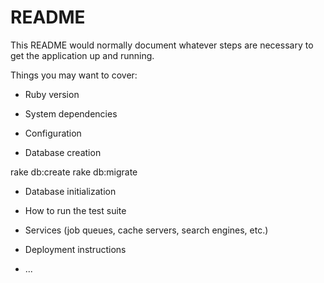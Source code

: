 # README

This README would normally document whatever steps are necessary to get the
application up and running.

Things you may want to cover:

* Ruby version

* System dependencies

* Configuration

* Database creation

 rake db:create
 rake db:migrate

* Database initialization

* How to run the test suite

* Services (job queues, cache servers, search engines, etc.)

* Deployment instructions

* ...
